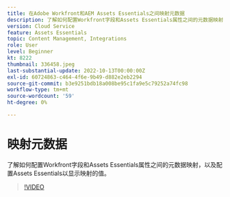 ```yaml
---
title: 在Adobe Workfront和AEM Assets Essentials之间映射元数据
description: 了解如何配置Workfront字段和Assets Essentials属性之间的元数据映射，以及配置Assets Essentials以显示映射的元数据。
version: Cloud Service
feature: Assets Essentials
topic: Content Management, Integrations
role: User
level: Beginner
kt: 8222
thumbnail: 336458.jpeg
last-substantial-update: 2022-10-13T00:00:00Z
exl-id: 60724863-c464-4f6e-9b49-d882e2eb2294
source-git-commit: b3e9251bdb18a008be95c1fa9e5c79252a74fc98
workflow-type: tm+mt
source-wordcount: '59'
ht-degree: 0%

---
```


# 映射元数据

了解如何配置Workfront字段和Assets Essentials属性之间的元数据映射，以及配置Assets Essentials以显示映射的值。

>[!VIDEO](https://video.tv.adobe.com/v/336458?quality=12&learn=on)

